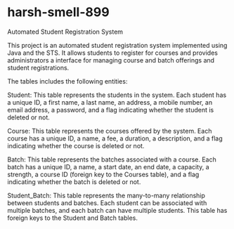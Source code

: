 # harsh-smell-899
Automated Student Registration System

This project is an automated student registration system implemented using Java and the STS. It allows students to register for courses and provides administrators a interface for managing course and batch offerings and student registrations.


The tables includes the following entities:

Student: This table represents the students in the system. Each student has a unique ID, a first name, a last name, an address, a mobile number, an email address, a password, and a flag indicating whether the student is deleted or not.

Course: This table represents the courses offered by the system. Each course has a unique ID, a name, a fee, a duration, a description, and a flag indicating whether the course is deleted or not.

Batch: This table represents the batches associated with a course. Each batch has a unique ID, a name, a start date, an end date, a capacity, a strength, a course ID (foreign key to the Courses table), and a flag indicating whether the batch is deleted or not.

Student_Batch: This table represents the many-to-many relationship between students and batches. Each student can be associated with multiple batches, and each batch can have multiple students. This table has foreign keys to the Student and Batch tables.

